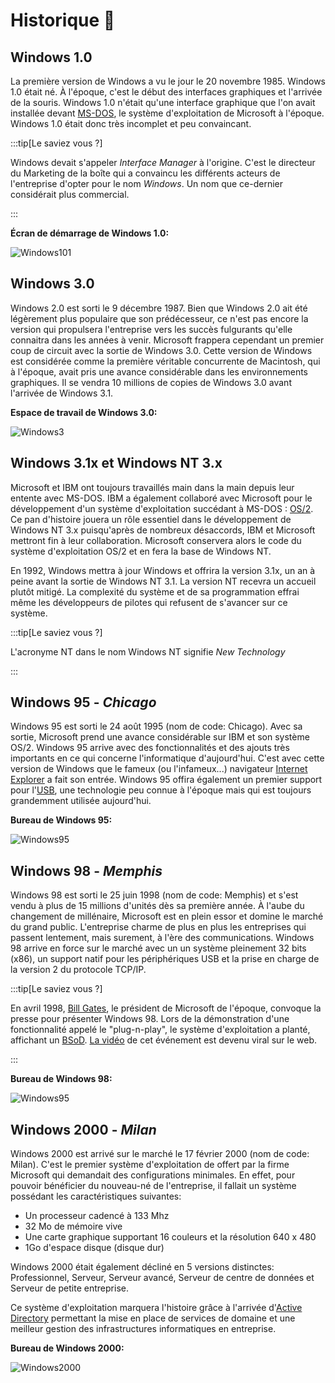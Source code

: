 # Historique 📖

## Windows 1.0

La première version de Windows a vu le jour le 20 novembre 1985. Windows 1.0 était né. À l'époque, c'est le début des interfaces graphiques et l'arrivée de la souris. Windows 1.0 n'était qu'une interface graphique que l'on avait installée devant [MS-DOS](https://fr.wikipedia.org/wiki/MS-DOS), le système d'exploitation de Microsoft à l'époque. Windows 1.0 était donc très incomplet et peu convaincant.

:::tip[Le saviez vous ?]

Windows devait s'appeler *Interface Manager* à l'origine. C'est le directeur du Marketing de la boîte qui a convaincu les différents acteurs de l'entreprise d'opter pour le nom *Windows*. Un nom que ce-dernier considérait plus commercial.

:::

**Écran de démarrage de Windows 1.0:**

![Windows101](./Assets/01/Windows1.png)

## Windows 3.0

Windows 2.0 est sorti le 9 décembre 1987. Bien que Windows 2.0 ait été légèrement plus populaire que son prédécesseur, ce n'est pas encore la version qui propulsera l'entreprise vers les succès fulgurants qu'elle connaitra dans les années à venir. Microsoft frappera cependant un premier coup de circuit avec la sortie de Windows 3.0. Cette version de Windows est considérée comme la première véritable concurrente de Macintosh, qui à l'époque, avait pris une avance considérable dans les environnements graphiques. Il se vendra 10 millions de copies de Windows 3.0 avant l'arrivée de Windows 3.1.

**Espace de travail de Windows 3.0:**

![Windows3](./Assets/01//Windows3.0.png)

## Windows 3.1x et Windows NT 3.x

Microsoft et IBM ont toujours travaillés main dans la main depuis leur entente avec MS-DOS. IBM a également collaboré avec Microsoft pour le développement d'un système d'exploitation succédant à MS-DOS : [OS/2](https://fr.wikipedia.org/wiki/OS/2). Ce pan d'histoire jouera un rôle essentiel dans le développement de Windows NT 3.x puisqu'après de nombreux désaccords, IBM et Microsoft mettront fin à leur collaboration. Microsoft conservera alors le code du système d'exploitation OS/2 et en fera la base de Windows NT.

En 1992, Windows mettra à jour Windows et offrira la version 3.1x, un an à peine avant la sortie de Windows NT 3.1. La version NT recevra un accueil plutôt mitigé. La complexité du système et de sa programmation effrai même les développeurs de pilotes qui refusent de s'avancer sur ce système.

:::tip[Le saviez vous ?]

L'acronyme NT dans le nom Windows NT signifie *New Technology*

:::

## Windows 95 - *Chicago*

Windows 95 est sorti le 24 août 1995 (nom de code: Chicago). Avec sa sortie, Microsoft prend une avance considérable sur IBM et son système OS/2. Windows 95 arrive avec des fonctionnalités et des ajouts très importants en ce qui concerne l'informatique d'aujourd'hui. C'est avec cette version de Windows que le fameux (ou l'infameux...) navigateur [Internet Explorer](https://fr.wikipedia.org/wiki/Internet_Explorer) a fait son entrée. Windows 95 offira également un premier support pour l'[USB](https://fr.wikipedia.org/wiki/Universal_Serial_Bus), une technologie peu connue à l'époque mais qui est toujours grandemment utilisée aujourd'hui.

**Bureau de Windows 95:**

![Windows95](./Assets/01/95.jpg)

## Windows 98 - *Memphis*

Windows 98 est sorti le 25 juin 1998 (nom de code: Memphis) et s'est vendu à plus de 15 millions d'unités dès sa première année. À l'aube du changement de millénaire, Microsoft est en plein essor et domine le marché du grand public. L'entreprise charme de plus en plus les entreprises qui passent lentement, mais surement, à l'ère des communications. Windows 98 arrive en force sur le marché avec un un système pleinement 32 bits (x86), un support natif pour les périphériques USB et la prise en charge de la version 2 du protocole TCP/IP.

:::tip[Le saviez vous ?]

En avril 1998, [Bill Gates](https://fr.wikipedia.org/wiki/Bill_Gates), le président de Microsoft de l'époque, convoque la presse pour présenter Windows 98. Lors de la démonstration d'une fonctionnalité appelé le "plug-n-play", le système d'exploitation a planté, affichant un [BSoD](https://fr.wikipedia.org/wiki/%C3%89cran_bleu_de_la_mort). [La vidéo](https://www.youtube.com/watch?v=yeUyxjLhAxU) de cet événement est devenu viral sur le web. 

:::

**Bureau de Windows 98:**

![Windows95](./Assets/01/98.png)

## Windows 2000 - *Milan*

Windows 2000 est arrivé sur le marché le 17 février 2000 (nom de code: Milan). C'est le premier système d'exploitation de offert par la firme Microsoft qui demandait des configurations minimales. En effet, pour pouvoir bénéficier du nouveau-né de l'entreprise, il fallait un système possédant les caractéristiques suivantes:

- Un processeur cadencé à 133 Mhz
- 32 Mo de mémoire vive
- Une carte graphique supportant 16 couleurs et la résolution 640 x 480
- 1Go d'espace disque (disque dur)

Windows 2000 était également décliné en 5 versions distinctes: Professionnel, Serveur, Serveur avancé, Serveur de centre de données et Serveur de petite entreprise.

Ce système d'exploitation marquera l'histoire grâce à l'arrivée d'[Active Directory](https://fr.wikipedia.org/wiki/Active_Directory) permettant la mise en place de services de domaine et une meilleur gestion des infrastructures informatiques en entreprise.

**Bureau de Windows 2000:**

![Windows2000](./Assets/01/2000.png)